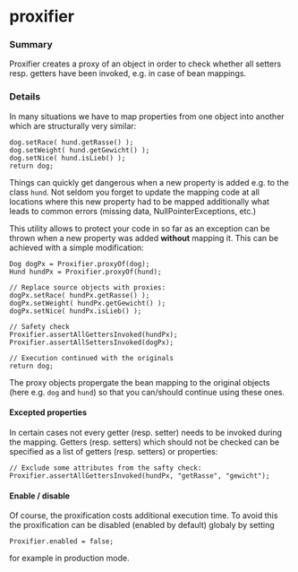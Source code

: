 # proxifier
### Summary
Proxifier creates a proxy of an object in order to check whether all setters resp. getters have been invoked,
e.g. in case of bean mappings.

### Details
In many situations we have to map properties from one object into another which are structurally very similar:

    dog.setRace( hund.getRasse() );
    dog.setWeight( hund.getGewicht() );
    dog.setNice( hund.isLieb() );
    return dog;
    
Things can quickly get dangerous when a new property is added e.g. to the class <code>hund</code>. 
Not seldom you forget to update the mapping code at all locations where this new property had 
to be mapped additionally what leads to common errors (missing data, NullPointerExceptions, etc.)  

This utility allows to protect your code in so far as an exception can be thrown when a new 
property was added **without** mapping it. This can be achieved with a simple modification:

    Dog dogPx = Proxifier.proxyOf(dog);
    Hund hundPx = Proxifier.proxyOf(hund);

    // Replace source objects with proxies:
    dogPx.setRace( hundPx.getRasse() );
    dogPx.setWeight( hundPx.getGewicht() );
    dogPx.setNice( hundPx.isLieb() );
    
    // Safety check
    Proxifier.assertAllGettersInvoked(hundPx);
    Proxifier.assertAllSettersInvoked(dogPx);
    
    // Execution continued with the originals
    return dog;
    
The proxy objects propergate the bean mapping to the original objects 
(here e.g. <code>dog</code> and <code>hund</code>) so that you can/should 
continue using these ones.

#### Excepted properties
In certain cases not every getter (resp. setter) needs to be invoked during the mapping.
Getters (resp. setters) which should not be checked can be specified as a list of getters 
(resp. setters) or properties:
     
    // Exclude some attributes from the safty check: 
    Proxifier.assertAllGettersInvoked(hundPx, "getRasse", "gewicht");

#### Enable / disable
Of course, the proxification costs additional execution time. To avoid this the proxification 
can be disabled (enabled by default) globaly by setting

    Proxifier.enabled = false;
for example in production mode.    